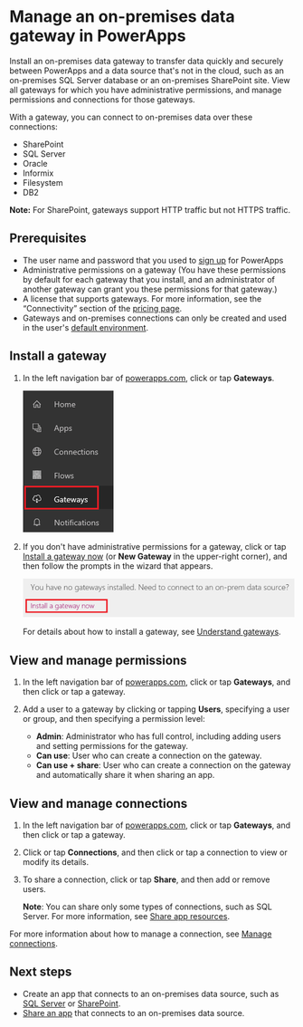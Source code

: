 <properties
    pageTitle="Manage an on-premises data gateway | Microsoft PowerApps"
    description="Manage an on-premises data gateway and its connections"
    services=""
    suite="powerapps"
    documentationCenter="na"
    authors="archnair"
    manager="anneta"
    editor=""
    tags=""/>
<tags
    ms.service="powerapps"
    ms.devlang="na"
    ms.topic="article"
    ms.tgt_pltfrm="na"
    ms.workload="na"
    ms.date="10/30/2016"
    ms.author="archanan"/>

# Manage an on-premises data gateway in PowerApps #
Install an on-premises data gateway to transfer data quickly and securely between PowerApps and a data source that's not in the cloud, such as an on-premises SQL Server database or an on-premises SharePoint site. View all gateways for which you have administrative permissions, and manage permissions and connections for those gateways.

With a gateway, you can connect to on-premises data over these connections:

- SharePoint
- SQL Server
- Oracle
- Informix
- Filesystem
- DB2

**Note:** For SharePoint, gateways support HTTP traffic but not HTTPS traffic.

## Prerequisites ##

- The user name and password that you used to [sign up](signup-for-powerapps.md) for PowerApps
- Administrative permissions on a gateway (You have these permissions by default for each gateway that you install, and an administrator of another gateway can grant you these permissions for that gateway.)
- A license that supports gateways. For more information, see the “Connectivity” section of the [pricing page](https://powerapps.microsoft.com/pricing/).
- Gateways and on-premises connections can only be created and used in the user's [default environment](working-with-environments.md).

## Install a gateway ##
1. In the left navigation bar of [powerapps.com](https://web.powerapps.com), click or tap **Gateways**.

	![Gateways in left navigation bar](./media/gateway-management/manage-gateway.png)

1. If you don't have administrative permissions for a gateway, click or tap [Install a gateway now](http://go.microsoft.com/fwlink/?LinkID=820931) (or **New Gateway** in the upper-right corner), and then follow the prompts in the wizard that appears.

	![Gateways Install](./media/gateway-management/no-gateway-installed.png)

	For details about how to install a gateway, see [Understand gateways](gateway-reference.md).

## View and manage permissions ##
1. In the left navigation bar of [powerapps.com](https://web.powerapps.com), click or tap **Gateways**, and then click or tap a gateway.

1. Add a user to a gateway by clicking or tapping **Users**, specifying a user or group, and then specifying a permission level:

	- **Admin**: Administrator who has full control, including adding users and setting permissions for the gateway.
	- **Can use**: User who can create a connection on the gateway.
	- **Can use + share**: User who can create a connection on the gateway and automatically share it when sharing an app.

## View and manage connections ##
1. In the left navigation bar of [powerapps.com](https://web.powerapps.com), click or tap **Gateways**, and then click or tap a gateway.

1. Click or tap **Connections**, and then click or tap a connection to view or modify its details.

1. To share a connection, click or tap **Share**, and then add or remove users.

	**Note**: You can share only some types of connections, such as SQL Server. For more information, see [Share app resources](share-app-resources.md).

For more information about how to manage a connection, see [Manage connections](./add-manage-connections.md).

## Next steps ##
- Create an app that connects to an on-premises data source, such as [SQL Server](connection-azure-sqldatabase.md) or [SharePoint](connection-sharepoint-online.md).
- [Share an app](share-app.md) that connects to an on-premises data source.
